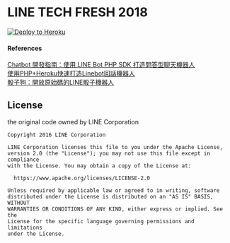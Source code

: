 # LINE TECH FRESH 2018
[![Deploy to Heroku](https://www.herokucdn.com/deploy/button.png)](https://heroku.com/deploy)

#### References   
[Chatbot 開發指南：使用 LINE Bot PHP SDK 打造問答型聊天機器人](https://www.appcoda.com.tw/line-chatbot-sdk/)   
[使用PHP+Heroku快速打造Linebot回話機器人](https://www.chy.tw/2017/08/phpherokulinebot.html)   
[骰子狗：開放原始碼的LINE骰子機器人](https://github.com/retsnimle/TrpgLineBot-php)

## License

the original code owned by LINE Corporation


```
Copyright 2016 LINE Corporation

LINE Corporation licenses this file to you under the Apache License,
version 2.0 (the "License"); you may not use this file except in compliance
with the License. You may obtain a copy of the License at:

  https://www.apache.org/licenses/LICENSE-2.0

Unless required by applicable law or agreed to in writing, software
distributed under the License is distributed on an "AS IS" BASIS, WITHOUT
WARRANTIES OR CONDITIONS OF ANY KIND, either express or implied. See the
License for the specific language governing permissions and limitations
under the License.
```



